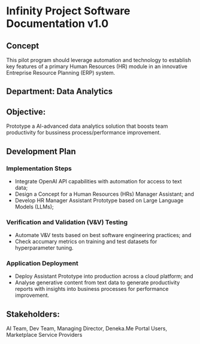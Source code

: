 # Infinity Project Software Documentation v1.0

## Concept
This pilot program should leverage automation and technology to establish key features of a primary Human Resources (HR) module in an innovative Entreprise Resource Planning (ERP) system.

## Department: Data Analytics

## Objective:
Prototype a AI-advanced data analytics solution that boosts team productivity for bussiness process/performance improvement.

## Development Plan

### Implementation Steps
  - Integrate OpenAI API capabilities with automation for access to text data;
  - Design a Concept for a Human Resources (HRs) Manager Assistant; and
  - Develop HR Manager Assistant Prototype based on Large Language Models (LLMs);

### Verification and Validation (V&V) Testing
  - Automate V&V tests based on best software engineering practices; and
  - Check accumary metrics on training and test datasets for hyperparameter tuning.

### Application Deployment
  - Deploy Assistant Prototype into production across a cloud platform; and
  - Analyse generative content from text data to generate productivity reports with insights into business processes for performance improvement.

## Stakeholders:
AI Team, Dev Team, Managing Director, Deneka.Me Portal Users, Marketplace Service Providers
